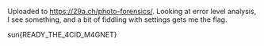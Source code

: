 Uploaded to https://29a.ch/photo-forensics/. Looking at error level analysis, I see something, and a bit of fiddling with settings gets me the flag.

sun{READY_THE_4CID_M4GNET}